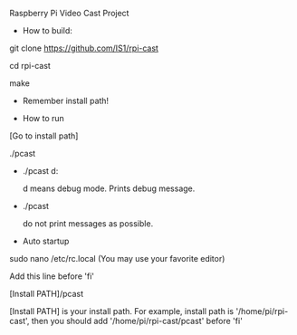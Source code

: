 Raspberry Pi Video Cast Project

- How to build:

git clone https://github.com/IS1/rpi-cast

cd rpi-cast

make

* Remember install path!

- How to run

[Go to install path]

./pcast

* ./pcast d:

  d means debug mode. Prints debug message.

* ./pcast

  do not print messages as possible.

- Auto startup

 sudo nano /etc/rc.local (You may use your favorite editor)

 Add this line before 'fi'

 [Install PATH]/pcast

 [Install PATH] is your install path. For example, install path is '/home/pi/rpi-cast', then you should add '/home/pi/rpi-cast/pcast' before 'fi'
